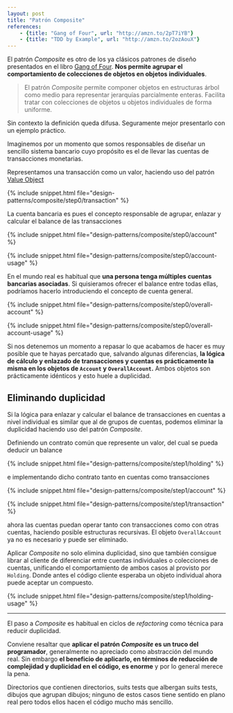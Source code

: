 ```yaml
---
layout: post
title: "Patrón Composite"
references:
    - {title: "Gang of Four", url: "http://amzn.to/2pT7iYB"}
    - {title: "TDD by Example", url: "http://amzn.to/2ozAouX"}
---
```


El patrón _Composite_ es otro de los ya clásicos patrones de diseño presentados en el libro [Gang of Four](http://amzn.to/1vIk2QL). **Nos permite agrupar el comportamiento de colecciones de objetos en objetos individuales**.

<!--more-->

> El patrón _Composite_ permite componer objetos en estructuras árbol como medio para representar jerarquías parcialmente enteras. Facilita tratar con colecciones de objetos u objetos individuales de forma uniforme.

Sin contexto la definición queda difusa. Seguramente mejor presentarlo con un ejemplo práctico.

Imaginemos por un momento que somos responsables de diseñar un sencillo sistema bancario cuyo propósito es el de llevar las cuentas de transacciones monetarias.

Representamos una transacción como un valor, haciendo uso del patrón [Value Object](https://en.wikipedia.org/wiki/Value_object)

{% include snippet.html file="design-patterns/composite/step0/transaction" %}

La cuenta bancaria es pues el concepto responsable de agrupar, enlazar y calcular el balance de las transacciones

{% include snippet.html file="design-patterns/composite/step0/account" %}

{% include snippet.html file="design-patterns/composite/step0/account-usage" %}

En el mundo real es habitual que **una persona tenga múltiples cuentas bancarias asociadas**. Si quisieramos ofrecer el balance entre todas ellas, podríamos hacerlo introduciendo el concepto de cuenta general.

{% include snippet.html file="design-patterns/composite/step0/overall-account" %}

{% include snippet.html file="design-patterns/composite/step0/overall-account-usage" %}

Si nos detenemos un momento a repasar lo que acabamos de hacer es muy posible que te hayas percatado que, salvando algunas diferencias, **la lógica de cálculo y enlazado de transacciones y cuentas es prácticamente la misma en los objetos de `Account` y `OverallAccount`.** Ambos objetos son prácticamente idénticos y esto huele a duplicidad.

## Eliminando duplicidad

Si la lógica para enlazar y calcular el balance de transacciones en cuentas a nivel individual es similar que al de grupos de cuentas, podemos eliminar la duplicidad haciendo uso del patrón _Composite_.

Definiendo un contrato común que represente un valor, del cual se pueda deducir un balance

{% include snippet.html file="design-patterns/composite/step1/holding" %}

e implementando dicho contrato tanto en cuentas como transacciones

{% include snippet.html file="design-patterns/composite/step1/account" %}

{% include snippet.html file="design-patterns/composite/step1/transaction" %}

ahora las cuentas puedan operar tanto con transacciones como con otras cuentas, haciendo posible estructuras recursivas. El objeto `OverallAccount` ya no es necesario y puede ser eliminado.

Aplicar _Composite_ no solo elimina duplicidad, sino que también consigue librar al cliente de diferenciar entre cuentas individuales o colecciones de cuentas, unificando el comportamiento de ambos casos al provisto por `Holding`. Donde antes el código cliente esperaba un objeto individual ahora puede aceptar un compuesto.

{% include snippet.html file="design-patterns/composite/step1/holding-usage" %}

---

El paso a _Composite_ es habitual en ciclos de _refactoring_ como técnica para reducir duplicidad.

Conviene resaltar que **aplicar el patrón _Composite_ es un truco del programador**, generalmente no apreciado como abstracción del mundo real. Sin embargo **el beneficio de aplicarlo, en términos de reducción de complejidad y duplicidad en el código, es enorme** y por lo general merece la pena.

Directorios que contienen directorios, suits tests que albergan suits tests, dibujos que agrupan dibujos; ninguno de estos casos tiene sentido en plano real pero todos ellos hacen el código mucho más sencillo.
